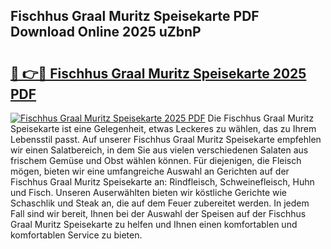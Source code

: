 ## Fischhus Graal Muritz Speisekarte PDF Download Online 2025 uZbnP

# <h2><a href="http://gc89ork.nevu.top/?p=Fischhus+Graal+Muritz+Speisekarte">🔗 👉🔴 Fischhus Graal Muritz Speisekarte 2025 PDF</a></h2>

[![Fischhus Graal Muritz Speisekarte 2025 PDF](https://i.imgur.com/dBaPXMq.png)](http://gc89ork.nevu.top/?p=Fischhus+Graal+Muritz+Speisekarte)
Die Fischhus Graal Muritz Speisekarte ist eine Gelegenheit, etwas Leckeres zu wählen, das zu Ihrem Lebensstil passt. Auf unserer Fischhus Graal Muritz Speisekarte empfehlen wir einen Salatbereich, in dem Sie aus vielen verschiedenen Salaten aus frischem Gemüse und Obst wählen können. Für diejenigen, die Fleisch mögen, bieten wir eine umfangreiche Auswahl an Gerichten auf der Fischhus Graal Muritz Speisekarte an: Rindfleisch, Schweinefleisch, Huhn und Fisch. Unseren Auserwählten bieten wir köstliche Gerichte wie Schaschlik und Steak an, die auf dem Feuer zubereitet werden. In jedem Fall sind wir bereit, Ihnen bei der Auswahl der Speisen auf der Fischhus Graal Muritz Speisekarte zu helfen und Ihnen einen komfortablen und komfortablen Service zu bieten.

